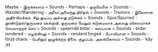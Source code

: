 Maybe - இருக்கலாம் = Sounds - 
Perhaps - ஒருவேளை = Sounds - 
Wander/Wandering - அலை/அலைந்து திரிதல் = Sounds - 
Tremors - இலேசான அதிர்வியக்கம். சிறு துடிப்பு அல்லது நடுக்கம் = Sounds - 
Spur/Spurred - தூண்டுதல்/ஒருவரை ஊக்குவி. ஒருவரை மேலும் கடுமையாக அல்லது விரைவாகச் செயலாற்றச் செய் = Sounds - speerrdd
bitter - கசப்பான = Sounds - bidər
rendered - வழங்கியது = Sounds - rendərd
forged - போலியான = Sounds - fôrjd
chaos - பெரிதும் ஒழுங்கற்ற நிலை. குழப்பம். அலங்கோலம் = Sounds - ˈkāyˌäs
